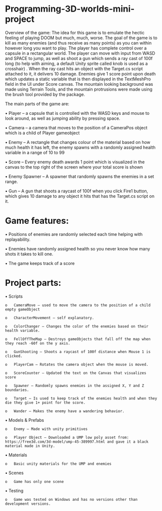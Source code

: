 # Programming-3D-worlds-mini-project
Overview of the game:
The idea for this game is to emulate the hectic feeling of playing DOOM but much, much, worse. The goal of the game is to kill as many enemies (and thus receive as many points) as you can within however long you want to play. 
The player has complete control over a capsule in a rectangular world. The player can move with input from WASD and SPACE to jump, as well as shoot a gun which sends a ray cast of 100f long (to help with aiming, a default Unity sprite called knob is used as a crosshair) . 
When the ray cast hits an object with the Target.cs script attached to it, it delivers 10 damage. Enemies give 1 score point upon death which updates a static variable that is then displayed in the TextMeshPro field in the UI under Score canvas. 
The mountain looking background was made using Terrain Tools, and the mountain protrusions were made using the brush tool provided by the package.


The main parts of the game are:
  
  •	Player – a capsule that is controlled with the WASD keys and mouse to look around, as well as jumping ability by pressing space. 
  
  •	Camera – a camera that moves to the position of a CameraPos object which is a child of Player gameobject
  
  •	Enemy – A rectangle that changes colour of the material based on how much health it has left, the enemy spawns with a randomly assigned health variable in a range of 10 to 99
  
  •	Score – Every enemy death awards 1 point which is visualized in the canvas to the top right of the screen where your total score is shown
  
  •	Enemy Spawner – A spawner that randomly spawns the enemies in a set range. 
  
  •	Gun – A gun that shoots a raycast of 100f when you click Fire1 button, which gives 10 damage to any object it hits that has the Target.cs script on it. 

# Game features:
  
  •	Positions of enemies are randomly selected each time helping with replayability.
  
  •	Enemies have randomly assigned health so you never know how many shots it takes to kill one.
  
  •	The game keeps track of a score

# Project parts:
  
  •	Scripts
    
    o	CameraMove – used to move the camera to the position of a child empty gameObject 
    
    o	CharacterMovement – self explanatory.
    
    o	ColorChanger – Changes the color of the enemies based on their health variable.
    
    o	FellOffTheMap – Destroys gameObjects that fall off the map when they reach -60f on the y axis. 
    
    o	GunShooting – Shoots a raycast of 100f distance when Mouse 1 is clicked.
    
    o	PlayerCam – Rotates the camera object when the mouse is moved.
    
    o	ScoreCounter – Updated the text on the Canvas that visualizes score
    
    o	Spawner – Randomly spawns enemies in the assigned X, Y and Z boundaries.
    
    o	Target – Is used to keep track of the enemies health and when they die they give 1+ point for the score.
    
    o	Wander – Makes the enemy have a wandering behavior.
  
  •	Models & Prefabs
  
    o	Enemy – Made with unity primitives 
  
    o	Player Object – Downloaded a UMP low poly asset from: https://free3d.com/3d-model/ump-45-389997.html and gave it a black material made in Unity.
  
  •	Materials
  
    o	Basic unity materials for the UMP and enemies
  
  •	Scenes
  
    o	Game has only one scene
  
  •	Testing
  
    o	Game was tested on Windows and has no versions other than development versions.
